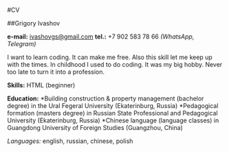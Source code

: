 #CV

##Grigory Ivashov

**e-mail:** ivashovgs@gmail.com
**tel.:** +7 902 583 78 66 _(WhatsApp, Telegram)_

I want to learn coding. It can make me free. Also this skill let me keep up with the times. In childhood I used to do coding. It was my big hobby. Never too late to turn it into a profession.

**Skills:** HTML (beginner)

**Education:**
*Building construction & property management (bachelor degree) in the Ural Fegeral University (Ekaterinburg, Russia)
*Pedagogical formation (masters degree) in Russian State Professional and Pedagogical University (Ekaterinburg, Russia)
*Chinese language (language classes) in Guangdong University of Foreign Studies (Guangzhou, China)

*Languages:* english, russian, chinese, polish